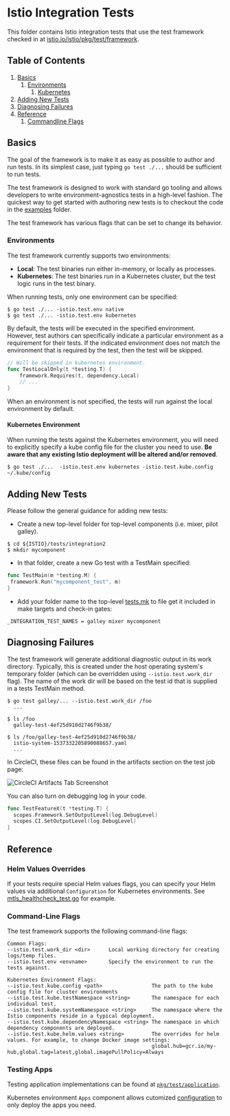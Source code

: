 # Istio Integration Tests

This folder contains Istio integration tests that use the test framework checked in at 
[istio.io/istio/pkg/test/framework](https://github.com/istio/istio/tree/master/pkg/test/framework).

## Table of Contents
1. [Basics](#basics)
    1. [Environments](#environments)
        1. [Kubernetes](#kubernetes-environment)
3. [Adding New Tests](#adding-new-tests)
4. [Diagnosing Failures](#diagnosing-failures)
5. [Reference](#reference)
    1. [Commandline Flags](#command-line-flags)


## Basics

The goal of the framework is to make it as easy as possible to author and run tests. In its simplest
case, just typing ```go test ./...``` should be sufficient to run tests.

The test framework is designed to work with standard go tooling and allows developers
to write environment-agnostics tests in a high-level fashion. The quickest way to get started with authoring
new tests is to checkout the code in the
[examples](https://github.com/istio/istio/tree/master/tests/integration2/examples) folder.

The test framework has various flags that can be set to change its behavior.

 
### Environments

The test framework currently supports two environments:
 
  * **Local**: The test binaries run either in-memory, or locally as processes.
  * **Kubernetes**: The test binaries run in a Kubernetes cluster, but the test logic runs in the test binary.
  
When running tests, only one environment can be specified:

```console
$ go test ./... -istio.test.env native
$ go test ./... -istio.test.env kubernetes
```

By default, the tests will be executed in the
specified environment. However, test authors can specifically indicate a particular environment as
a requirement for their tests. If the indicated environment does not match the environment that is required
by the test, then the test will be skipped.

```go
// Will be skipped in kubernetes environment.
func TestLocalOnly(t *testing.T) {
	framework.Requires(t, dependency.Local)
	// ...
}
```

When an environment is not specified, the tests will run against the local environment by default.

#### Kubernetes Environment

When running the tests against the Kubernetes environment, you will need to explicitly specify a kube config
file for the cluster you need to use. **Be aware that any existing Istio deployment will be altered and/or
removed**.

```console
$ go test ./...  -istio.test.env kubernetes -istio.test.kube.config ~/.kube/config
```

## Adding New Tests

Please follow the general guidance for adding new tests:

* Create a new top-level folder for top-level components (i.e. mixer, pilot galley).

```console 
$ cd ${ISTIO}/tests/integration2
$ mkdir mycomponent
```

* In that folder, create a new Go test with a TestMain specified:

 ```go
func TestMain(m *testing.M) {
  framework.Run("mycomponent_test", m)
}
 ```

* Add your folder name to the top-level 
  [tests.mk](https://github.com/istio/istio/tree/master/tests/integration2/tests.mk) to file get it included 
  in make targets and check-in gates:
  
```make
_INTEGRATION_TEST_NAMES = galley mixer mycomponent
```

## Diagnosing Failures

The test framework will generate additional diagnostic output in its work directory. Typically, this is 
created under the host operating system's temporary folder (which can be overridden using 
```--istio.test.work_dir``` flag). The name of the work dir will be based on the test id that is supplied in
a tests TestMain method.

```console
$ go test galley/... --istio.test.work_dir /foo
  ...

$ ls /foo
  galley-test-4ef25d910d2746f9b38/
  
$ ls /foo/galley-test-4ef25d910d2746f9b38/
  istio-system-1537332205890088657.yaml
  ...
```

In CircleCI, these files can be found in the artifacts section on the test job page:

![CircleCI Artifacts Tab Screenshot](https://circleci.com/docs/assets/img/docs/artifacts.png)

You can also turn on debugging log in your code.

```go
func TestFeatureX(t *testing.T) {
  scopes.Framework.SetOutputLevel(log.DebugLevel)
  scopes.CI.SetOutputLevel(log.DebugLevel)
}
```

## Reference

### Helm Values Overrides

If your tests require special Helm values flags, you can specify your Helm values via additional
`Configuration` for Kubernetes environments. See [mtls_healthcheck_test.go](tests/integration2/security/healthcheck/mtls_healthcheck_test.go) for example.

### Command-Line Flags

The test framework supports the following command-line flags:

```
Common Flags:
--istio.test.work_dir <dir>      Local working directory for creating logs/temp files.
--istio.test.env <envname>       Specify the environment to run the tests against.

Kubernetes Environment Flags:
--istio.test.kube.config <path>                The path to the kube config file for cluster environments
--istio.test.kube.testNamespace <string>       The namespace for each individual test.
--istio.test.kube.systemNamespace <string>     The namespace where the Istio components reside in a typical deployment.
--istio.test.kube.dependencyNamespace <string> The namespace in which dependency components are deployed.
--istio.test.kube.helm.values <string>         The overrides for helm values. For example, to change Docker image settings:
                                               global.hub=gcr.io/my-hub,global.tag=latest,global.imagePullPolicy=Always
```

### Testing Apps

Testing application implementations can be found at [`pkg/test/application`](https://github.com/istio/istio/tree/master/pkg/test/application).

Kubernetes environment `Apps` component allows cutomized [configuration](https://github.com/istio/istio/tree/master/tests/integration2/security/healthcheck/mtls_healthcheck_test.go) to only deploy the apps you need.